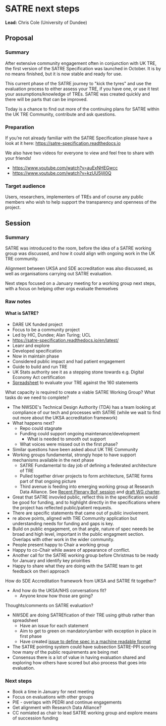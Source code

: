 # SATRE next steps

**Lead:** Chris Cole (University of Dundee)

## Proposal

### Summary

After extensive community engagement often in conjunction with UK TRE, the first version of the SATRE Specification was launched in October.
It is by no means finished, but it is now stable and ready for use.

This current phase of the SATRE journey to "kick the tyres" and use the evaluation process to either assess your TRE, if you have one, or use it test your assumptions/knowledge of TREs.
SATRE was created quickly and there will be parts that can be improved.

Today is a chance to find out more of the continuing plans for SATRE within the UK TRE Community, contribute and ask questions.

### Preparation

If you’re not already familiar with the SATRE Specification please have a look at it here:
https://satre-specification.readthedocs.io

We also have two videos for everyone to view and feel free to share with your friends!

- https://www.youtube.com/watch?v=auExNHEGwcc
- https://www.youtube.com/watch?v=kzUU5ljII0Q

### Target audience

Users, researchers, implementers of TREs and of course any public members who wish to help support the transparency and openness of the project.

## Session

### Summary

SATRE was introduced to the room, before the idea of a SATRE working group was discussed, and how it could align with ongoing work in the UK TRE community.

Alignment between UKSA and SDE accreditation was also discussed, as well as organisations carrying out SATRE evaluation.

Next steps focused on a January meeting for a working group next steps, with a focus on helping other orgs evaluate themselves

### Raw notes

#### What is SATRE?

- DARE UK funded project
- Focus to be a community project
- Led by HIC, Dundee; Alan Turing; UCL
- https://satre-specification.readthedocs.io/en/latest/
- Leanr and explore
- Developed specification
- Now in maintain phase
- Considered public impact and had patient engagement
- Guide to build and run TRE
- UK Stats authority see it as a stepping stone towards e.g. Digital Economy Act certification
- [Spreadsheet](https://satre-specification.readthedocs.io/en/latest/satre.xlsx) to evaluate your TRE against the 160 statements

What capacity is required to create a viable SATRE Working Group? What tasks do we need to complete?

- The NWSDE's Technical Design Authority (TDA) has a team looking at compliance of our tech and processes with SATRE (while we wait to find out more about the UKSA accreditation framework)
- What happens next?
  - Repo could stagnate
  - Funding could support ongoing maintenance/development
    - What is needed to smooth out support
  - What voices were missed out in the first phase?
- Similar questions have been asked about UK TRE Community
- Working groups fundamental, strongly hope to have support mechanisms available in the next phase
  - SATRE Fundamental to day job of defining a federated architecture of TRE
  - Pulled together driver projects to form architecture, SATRE forms part of that ongoing picture
  - Third avenue is feeding into emerging working group at Research Data Alliance. See [Recent Plenary BoF session](https://www.rd-alliance.org/trusted-research-environments-sensitive-data-fairness-closed-data-and-processes) and [draft WG charter](https://docs.google.com/document/d/1877OtQyZ46QCHVZ8_1QqRgZJPXyImZdW1qYVyKItMSQ/edit).
- Great that SATRE invovled public, reflect this in the specification would be good for funding, and to highlight directly in the specifications where the project has reflected public/patient requests.
- There are specific statements that came out of public involvement.
- re above points, aligned with TRE Community application but understanding needs for funding and gaps is key.
- Build on public engagement, on that angle, nature of spec neeeds be broad and high level, important in the public engagment section. Overlaps with other work in the wider community.
- People present happy to Chair a working group
- Happy to co-Chair while aware of appearance of conflict.
- Another call for the SATRE working group before Christmas to be ready for January and identify key prioirities
- Happy to share what they are doing with the SATRE team to get feedback on theri approach

How do SDE Accreditation framework from UKSA and SATRE fit together?

- And how do the UKSA/NHS conversations fit?
  - Anyone know how those are going?

Thoughts/comments on SATRE evaluation?

- NWSDE are doing SATREfication of their TRE using github rather than spreadsheet
  - Have an issue for each statement
  - Aim to get to green on mandatory/amber with exception in place in first phase
  - Have created [issue to define spec in a machine readable format](https://github.com/sa-tre/satre-specification/issues/254)
- The SATRE pointing system could have subsection SATRE-PPI scoring how many of the public requirements are being met
- Consensus there is a lot of value in having evaluation shared and exploring how others have scored but also process that goes into evaluation.

### Next steps

- Book a time in January for next meeting
- Focus on evaluations with other groups
- PIE - overlaps with PEDRI and continue engagements
- Get alignment with Research Data Alliance?
- CC nomiated as chair to lead SATRE working group and explore means of succession funding
